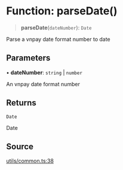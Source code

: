 # Function: parseDate()

> **parseDate**(`dateNumber`): `Date`

Parse a vnpay date format number to date

## Parameters

• **dateNumber**: `string` \| `number`

An vnpay date format number

## Returns

`Date`

Date

## Source

[utils/common.ts:38](https://github.com/lehuygiang28/vnpay/blob/e5d2c2c4802c32c8fbad34e0595b2cfeb2281905/src/utils/common.ts#L38)
